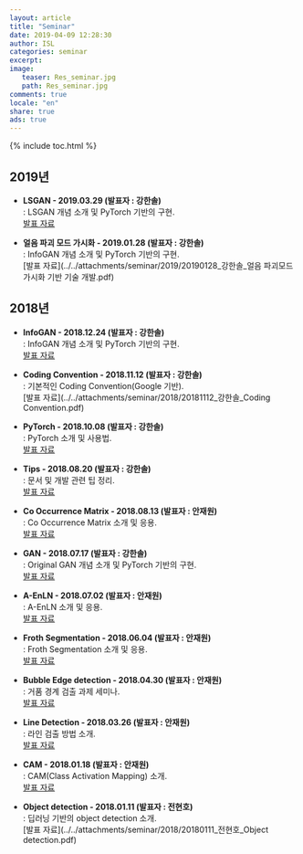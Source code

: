 ```yaml
---
layout: article
title: "Seminar"
date: 2019-04-09 12:28:30
author: ISL
categories: seminar
excerpt: 
image:
   teaser: Res_seminar.jpg
   path: Res_seminar.jpg
comments: true
locale: "en"
share: true
ads: true
--- 
```


{% include toc.html %}

## 2019년  
* **LSGAN - 2019.03.29 (발표자 : 강한솔)**  
 : LSGAN 개념 소개 및 PyTorch 기반의 구현.  
[발표 자료](../../attachments/seminar/2019/20190329_강한솔_LSGAN.pdf)  

* **얼음 파괴 모드 가시화 - 2019.01.28 (발표자 : 강한솔)**  
 : InfoGAN 개념 소개 및 PyTorch 기반의 구현.  
[발표 자료](../../attachments/seminar/2019/20190128_강한솔_얼음 파괴모드 가시화 기반 기술 개발.pdf)    
  
## 2018년    
 * **InfoGAN - 2018.12.24 (발표자 : 강한솔)**  
 : InfoGAN 개념 소개 및 PyTorch 기반의 구현.  
[발표 자료](../../attachments/seminar/2018/20181224_강한솔_InfoGAN.pdf)  

 * **Coding Convention - 2018.11.12 (발표자 : 강한솔)**  
 : 기본적인 Coding Convention(Google 기반).  
[발표 자료](../../attachments/seminar/2018/20181112_강한솔_Coding Convention.pdf)  

 * **PyTorch - 2018.10.08 (발표자 : 강한솔)**  
: PyTorch 소개 및 사용법.    
[발표 자료](../../attachments/seminar/2018/20181008_강한솔_PyTorch.pdf)  

 * **Tips - 2018.08.20 (발표자 : 강한솔)**  
: 문서 및 개발 관련 팁 정리.    
[발표 자료](../../attachments/seminar/2018/20180820_강한솔_Tips.pdf)  

 * **Co Occurrence Matrix - 2018.08.13 (발표자 : 안재원)**  
 : Co Occurrence Matrix 소개 및 응용.      
[발표 자료](../../attachments/seminar/2018/20180813_AJW_CoOccurrenceMatrix.pdf)  

 * **GAN - 2018.07.17 (발표자 : 강한솔)**  
: Original GAN 개념 소개 및 PyTorch 기반의 구현.    
[발표 자료](../../attachments/seminar/2018/20180717_강한솔_GAN.pdf)  

 * **A-EnLN - 2018.07.02 (발표자 : 안재원)**  
: A-EnLN 소개 및 응용.    
[발표 자료](../../attachments/seminar/2018/20180702_AJW_A-EnLN.pdf)  

 * **Froth Segmentation - 2018.06.04 (발표자 : 안재원)**  
: Froth Segmentation 소개 및 응용.    
[발표 자료](../../attachments/seminar/2018/20180604_AJW_Froth_Segmentation.pdf)  

 * **Bubble Edge detection - 2018.04.30 (발표자 : 안재원)**  
: 거품 경계 검출 과제 세미나.    
[발표 자료](../../attachments/seminar/2018/20180430_AJW_Bubble_Edge_detection.pdf)  

 * **Line Detection - 2018.03.26 (발표자 : 안재원)**  
: 라인 검출 방법 소개.    
[발표 자료](../../attachments/seminar/2018/20180326_AJW_line_detection.pdf)  

 * **CAM - 2018.01.18 (발표자 : 안재원)**  
: CAM(Class Activation Mapping) 소개.    
[발표 자료](../../attachments/seminar/2018/20180118_AJW_CAM.pdf)  

 * **Object detection - 2018.01.11 (발표자 : 전현호)**  
: 딥러닝 기반의 object detection 소개.    
[발표 자료](../../attachments/seminar/2018/20180111_전현호_Object detection.pdf)  
